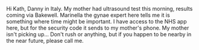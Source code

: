 Hi Kath, Danny in Italy. My mother had ultrasound test this morning, results coming via Bakewell. Marinella the gynae expert here tells me it is something where time might be important. I have access to the NHS app here, but for the security code it sends to my mother's phone. My mother isn't picking up... Don't rush or anything, but if you happen to be nearby in the near future, please call me.